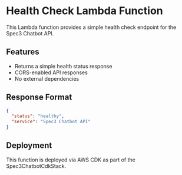 # Health Check Lambda Function

This Lambda function provides a simple health check endpoint for the Spec3 Chatbot API.

## Features

- Returns a simple health status response
- CORS-enabled API responses
- No external dependencies

## Response Format

```json
{
  "status": "healthy",
  "service": "Spec3 Chatbot API"
}
```

## Deployment

This function is deployed via AWS CDK as part of the Spec3ChatbotCdkStack. 